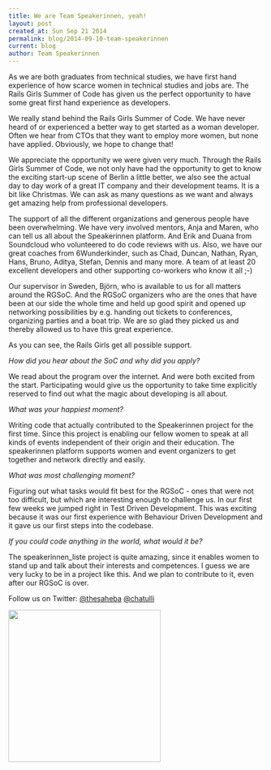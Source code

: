 ```yaml
---
title: We are Team Speakerinnen, yeah!
layout: post
created_at: Sun Sep 21 2014
permalink: blog/2014-09-10-team-speakerinnen
current: blog
author: Team Speakerinnen
---
```


As we are both graduates from technical studies, we have first hand experience of how scarce women in technical studies and jobs are. The Rails Girls Summer of Code has given us the perfect opportunity to have some great first hand experience as developers.

We really stand behind the Rails Girls Summer of Code. We have never heard of or experienced a better way to get started as a woman developer. Often we hear from CTOs that they want to employ more women, but none have applied. Obviously, we hope to change that!

We appreciate the opportunity we were given very much. Through the Rails Girls Summer of Code, we not only have had the opportunity to get to know the exciting start-up scene of Berlin a little better, we also see the actual day to day work of a great IT company and their development teams. It is a bit like Christmas. We can ask as many questions as we want and always get amazing help from professional developers.

The support of all the different organizations and generous people have been overwhelming. We have very involved mentors, Anja and Maren, who can tell us all about the Speakerinnen platform. And Erik and Duana from Soundcloud who volunteered to do code reviews with us. Also, we have our great coaches from 6Wunderkinder, such as Chad, Duncan, Nathan, Ryan, Hans, Bruno, Aditya, Stefan, Dennis and many more. A team of at least 20 excellent developers and other supporting co-workers who know it all ;-)

Our supervisor in Sweden, Björn, who is available to us for all matters around the RGSoC. And the RGSoC organizers who are the ones that have been at our side the whole time and held up good spirit and opened up networking possibilities by e.g. handing out tickets to conferences, organizing parties and a boat trip. We are so glad they picked us and thereby allowed us to have this great experience.

As you can see, the Rails Girls get all possible support.

*How did you hear about the SoC and why did you apply?*

We read about the program over the internet. And were both excited from the start. Participating would give us the opportunity to take time explicitly reserved to find out what the magic about developing is all about.

*What was your happiest moment?*

Writing code that actually contributed to the Speakerinnen project for the first time. Since this project is enabling our fellow women to speak at all kinds of events independent of their origin and their education. The speakerinnen platform supports women and event organizers to get together and network directly and easily.

*What was most challenging moment?*

Figuring out what tasks would fit best for the RGSoC - ones that were not too difficult, but which are interesting enough to challenge us. In our first few weeks we jumped right in Test Driven Development. This was exciting because it was our first experience with Behaviour Driven Development and it gave us our first steps into the codebase.

*If you could code anything in the world, what would it be?*

The speakerinnen_liste project is quite amazing, since it enables women to stand up and talk about their interests and competences. I guess we are very lucky to be in a project like this. And we plan to contribute to it, even after our RGSoC is over.

Follow us on Twitter: [@thesaheba](https://twitter.com/TheSaHeBa) [@chatulli](https://twitter.com/chatulli)

<img src="https://speaki.hadar.uberspace.de/photo_blogpost.JPG" align="middle" height="300">
